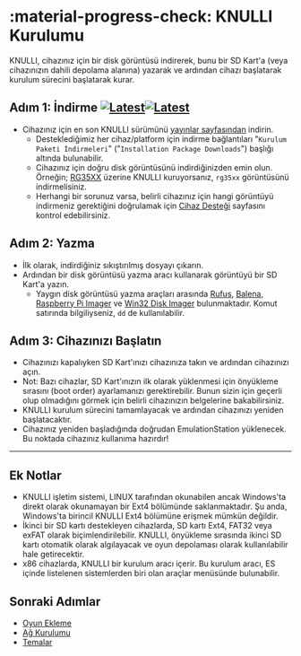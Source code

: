 # :material-progress-check: KNULLI Kurulumu

KNULLI, cihazınız için bir disk görüntüsü indirerek, bunu bir SD Kart'a (veya cihazınızın dahili depolama alanına) yazarak ve ardından cihazı başlatarak kurulum sürecini başlatarak kurar.

## Adım 1: İndirme [![Latest](https://img.shields.io/github/release/knulli-cfw/distribution.svg?labelColor=111111&color=5998FF&label=En%20Yeni&style=flat#only-light)](https://github.com/knulli-cfw/distribution/releases/latest)[![Latest](https://img.shields.io/github/release/knulli-cfw/distribution.svg?labelColor=dddddd&color=5998FF&label=En%20Yeni&style=flat#only-dark)](https://github.com/knulli-cfw/distribution/releases/latest)

* Cihazınız için en son KNULLI sürümünü [yayınlar sayfasından](https://github.com/knulli-cfw/distribution/releases/latest) indirin.
    * Desteklediğimiz her cihaz/platform için indirme bağlantıları "`Kurulum Paketi İndirmeleri`" ("`Installation Package Downloads`") başlığı altında bulunabilir.
    * Cihazınız için doğru disk görüntüsünü indirdiğinizden emin olun. Örneğin; [RG35XX](../devices/anbernic/rg35xx.md) üzerine KNULLI kuruyorsanız, `rg35xx` görüntüsünü indirmelisiniz.
    * Herhangi bir sorunuz varsa, belirli cihazınız için hangi görüntüyü indirmeniz gerektiğini doğrulamak için [Cihaz Desteği](../devices/index.md) sayfasını kontrol edebilirsiniz.

## Adım 2: Yazma

* İlk olarak, indirdiğiniz sıkıştırılmış dosyayı çıkarın.
* Ardından bir disk görüntüsü yazma aracı kullanarak görüntüyü bir SD Kart'a yazın.
    * Yaygın disk görüntüsü yazma araçları arasında [Rufus](https://rufus.ie/), [Balena](https://balena.io), [Raspberry Pi Imager](https://www.raspberrypi.com/software/) ve [Win32 Disk Imager](https://sourceforge.net/projects/win32diskimager/) bulunmaktadır. Komut satırında bilgiliyseniz, `dd` de kullanılabilir.

## Adım 3: Cihazınızı Başlatın

* Cihazınızı kapalıyken SD Kart'ınızı cihazınıza takın ve ardından cihazınızı açın.
* Not: Bazı cihazlar, SD Kart'ınızın ilk olarak yüklenmesi için önyükleme sırasını (boot order) ayarlamanızı gerektirebilir. Bunun sizin için geçerli olup olmadığını görmek için belirli cihazınızın belgelerine bakabilirsiniz.
* KNULLI kurulum sürecini tamamlayacak ve ardından cihazınızı yeniden başlatacaktır.
* Cihazınız yeniden başladığında doğrudan EmulationStation yüklenecek. Bu noktada cihazınız kullanıma hazırdır!

---

## Ek Notlar

* KNULLI işletim sistemi, LINUX tarafından okunabilen ancak Windows'ta direkt olarak okunamayan bir Ext4 bölümünde saklanmaktadır. Şu anda, Windows'ta birincil KNULLI Ext4 bölümüne erişmek mümkün değildir.
* İkinci bir SD kartı destekleyen cihazlarda, SD kartı Ext4, FAT32 veya exFAT olarak biçimlendirilebilir. KNULLI, önyükleme sırasında ikinci SD kartı otomatik olarak algılayacak ve oyun depolaması olarak kullanılabilir hale getirecektir.
* x86 cihazlarda, KNULLI bir kurulum aracı içerir. Bu kurulum aracı, ES içinde listelenen sistemlerden biri olan araçlar menüsünde bulunabilir.

## Sonraki Adımlar

* [Oyun Ekleme](/play/add-games)
* [Ağ Kurulumu](/configure/networking)
* [Temalar](/configure/themes)
